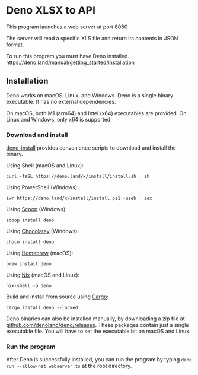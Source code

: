 # Deno XLSX to API

This program launches a web server at port 8080

The server will read a specific XLS file and return its contents in JSON format.

To run this program you must have Deno installed. https://deno.land/manual/getting_started/installation

## Installation

Deno works on macOS, Linux, and Windows. Deno is a single binary executable. It
has no external dependencies.

On macOS, both M1 (arm64) and Intel (x64) executables are provided. On Linux and
Windows, only x64 is supported.

### Download and install

[deno_install](https://github.com/denoland/deno_install) provides convenience
scripts to download and install the binary.

Using Shell (macOS and Linux):

```shell
curl -fsSL https://deno.land/x/install/install.sh | sh
```

Using PowerShell (Windows):

```shell
iwr https://deno.land/x/install/install.ps1 -useb | iex
```

Using [Scoop](https://scoop.sh/) (Windows):

```shell
scoop install deno
```

Using [Chocolatey](https://chocolatey.org/packages/deno) (Windows):

```shell
choco install deno
```

Using [Homebrew](https://formulae.brew.sh/formula/deno) (macOS):

```shell
brew install deno
```

Using [Nix](https://nixos.org/download.html) (macOS and Linux):

```shell
nix-shell -p deno
```

Build and install from source using [Cargo](https://crates.io/crates/deno):

```shell
cargo install deno --locked
```

Deno binaries can also be installed manually, by downloading a zip file at
[github.com/denoland/deno/releases](https://github.com/denoland/deno/releases).
These packages contain just a single executable file. You will have to set the
executable bit on macOS and Linux.

### Run the program

After Deno is successfully installed, you can run the program by typing
`deno run --allow-net webserver.ts` at the root directory.
